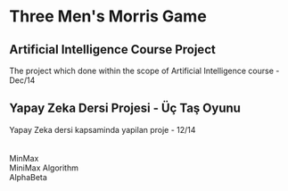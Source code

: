 Three Men's Morris Game 
===============
Artificial Intelligence Course Project
---------------
The project which done within the scope of Artificial Intelligence course - Dec/14

Yapay Zeka Dersi Projesi - Üç Taş Oyunu
------------------
Yapay Zeka dersi kapsaminda yapilan proje - 12/14<br>
<br><br>
MinMax<br>
MiniMax Algorithm<br>
AlphaBeta
